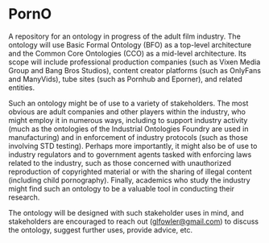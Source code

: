 # PornO
A repository for an ontology in progress of the adult film industry. The ontology will use Basic Formal Ontology (BFO) as a top-level architecture and the Common Core Ontologies (CCO) as a mid-level architecture. Its scope will include professional production companies (such as Vixen Media Group and Bang Bros Studios), content creator platforms (such as OnlyFans and ManyVids), tube sites (such as Pornhub and Eporner), and related entities.

Such an ontology might be of use to a variety of stakeholders. The most obvious are adult companies and other players within the industry, who might employ it in numerous ways, including to support industry activity (much as the ontologies of the Industrial Ontologies Foundry are used in manufacturing) and in enforcement of industry protocols (such as those involving STD testing). Perhaps more importantly, it might also be of use to industry regulators and to government agents tasked with enforcing laws related to the industry, such as those concerned with unauthorized reproduction of copyrighted material or with the sharing of illegal content (including child pornography). Finally, academics who study the industry might find such an ontology to be a valuable tool in conducting their research.

The ontology will be designed with such stakeholder uses in mind, and stakeholders are encouraged to reach out (glfowler@gmail.com) to discuss the ontology, suggest further uses, provide advice, etc.
